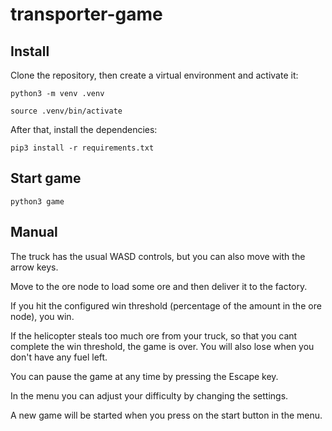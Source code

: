 # transporter-game

## Install

Clone the repository, then create a virtual environment and activate it:

```
python3 -m venv .venv
```

```
source .venv/bin/activate
```

After that, install the dependencies:

```
pip3 install -r requirements.txt
```

## Start game

```
python3 game
```

## Manual

The truck has the usual WASD controls, but you can also move with the arrow keys.

Move to the ore node to load some ore and then deliver it to the factory.

If you hit the configured win threshold (percentage of the amount in the ore node), you win.

If the helicopter steals too much ore from your truck, so that you cant complete the win threshold, the game is over. You will also lose when you don't have any fuel left.

You can pause the game at any time by pressing the Escape key.

In the menu you can adjust your difficulty by changing the settings.

A new game will be started when you press on the start button in the menu.